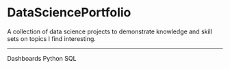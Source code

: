 # DataSciencePortfolio
A collection of data science projects to demonstrate knowledge and skill sets on topics I find interesting. 
***
Dashboards
Python
SQL
